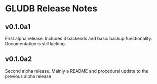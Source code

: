 # GLUDB Release Notes

## v0.1.0a1

First alpha release. Includes 3 backends and basic backup functionality.
Documentation is still lacking.

## v0.1.0a2

Second alpha release. Mainly a README and procedural update to the previous
alpha release
